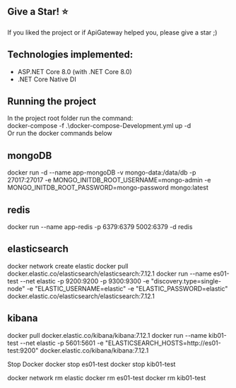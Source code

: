 ## Give a Star! :star:
If you liked the project or if ApiGateway helped you, please give a star ;)

## Technologies implemented:

- ASP.NET Core 8.0 (with .NET Core 8.0)
- .NET Core Native DI

## Running the project
In the project root folder run the command:  
docker-compose -f .\docker-compose-Development.yml up -d  
Or run the docker commands below  

## mongoDB
docker run -d --name app-mongoDB -v mongo-data:/data/db -p 27017:27017 -e MONGO_INITDB_ROOT_USERNAME=mongo-admin -e MONGO_INITDB_ROOT_PASSWORD=mongo-password mongo:latest

## redis
docker run --name app-redis -p 6379:6379 5002:6379 -d redis

## elasticsearch
docker network create elastic
docker pull docker.elastic.co/elasticsearch/elasticsearch:7.12.1
docker run --name es01-test --net elastic -p 9200:9200 -p 9300:9300 -e "discovery.type=single-node" -e "ELASTIC_USERNAME=elastic" -e "ELASTIC_PASSWORD=elastic" docker.elastic.co/elasticsearch/elasticsearch:7.12.1

## kibana
docker pull docker.elastic.co/kibana/kibana:7.12.1
docker run --name kib01-test --net elastic -p 5601:5601 -e "ELASTICSEARCH_HOSTS=http://es01-test:9200" docker.elastic.co/kibana/kibana:7.12.1

Stop Docker
docker stop es01-test
docker stop kib01-test

docker network rm elastic
docker rm es01-test
docker rm kib01-test